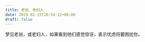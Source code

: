 ```yaml
---
title: 老翁、老妇人
date: 2020-02-15T20:54:12+08:00
draft: false
---
```


梦见老翁，或老妇人，如果看到他们感觉惊讶，表示忧虑将要困扰你。<br>
